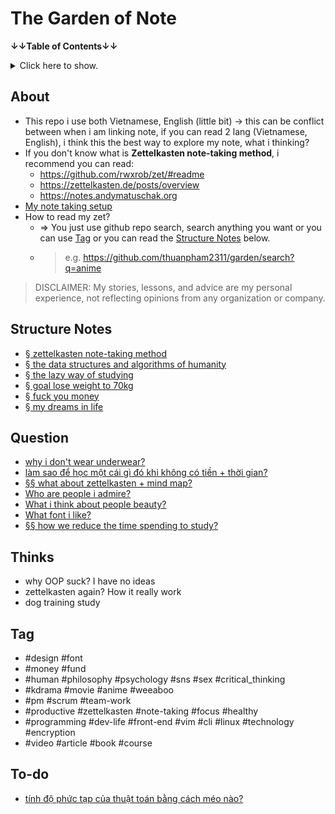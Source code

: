 # The Garden of Note

**↓↓Table of Contents↓↓**

<details>
<summary>Click here to show.</summary>

- [The Garden of Note](#the-garden-of-note)
  - [About](#about)
  - [Structure Notes](#structure-notes)
  - [Question](#question)
  - [Thinks](#thinks)
  - [Tag](#tag)
  - [To-do list](#to-do-list)

---

</details>

## About

- This repo i use both Vietnamese, English (little bit) → this can be conflict between when i am linking note, if you can read 2 lang (Vietnamese, English), i think this the best way to explore my note, what i thinking?
- If you don't know what is **Zettelkasten note-taking method**, i recommend you can read:
  - <https://github.com/rwxrob/zet/#readme>
  - <https://zettelkasten.de/posts/overview>
  - <https://notes.andymatuschak.org>
- [My note taking setup](publish/20211017203814.md)
- How to read my zet?
  - ⇒ You just use github repo search, search anything you want or you can use [Tag](#tag) or you can read the [Structure Notes](#structure-notes) below.
  - > e.g. <https://github.com/thuanpham2311/garden/search?q=anime>

> DISCLAIMER: My stories, lessons, and advice are my personal experience, not reflecting opinions from any organization or company.

## Structure Notes

- [§ zettelkasten note-taking method](publish/20211113231757.md)
- [§ the data structures and algorithms of humanity](publish/20211119152532.md)
- [§ the lazy way of studying](publish/20211211105957.md)
- [§ goal lose weight to 70kg](publish/20211220085400.md)
- [§ fuck you money](publish/20220404234526.md)
- [§ my dreams in life](publish/20220427225320.md)

## Question

- [why i don't wear underwear?](publish/20220401171520.md)
- [làm sao để học một cái gì đó khi không có tiền + thời gian?](publish/20211215084654.md)
- [§§ what about zettelkasten + mind map?](publish/20211113230401.md)
- [Who are people i admire?](publish/20211017185640.md)
- [What i think about people beauty?](publish/202109121101.md)
- [What font i like?](publish/202107192230.md)
- [§§ how we reduce the time spending to study?](publish/20211211104215.md)

## Thinks

- why OOP suck? I have no ideas
- zettelkasten again? How it really work
- dog training study

## Tag

- #design #font
- #money #fund
- #human #philosophy #psychology #sns #sex #critical_thinking
- #kdrama #movie #anime #weeaboo
- #pm #scrum #team-work
- #productive #zettelkasten #note-taking #focus #healthy
- #programming #dev-life #front-end #vim #cli #linux #technology #encryption
- #video #article #book #course

## To-do

- [tính độ phức tạp của thuật toán bằng cách méo nào?](publish/20211119184150.md)

